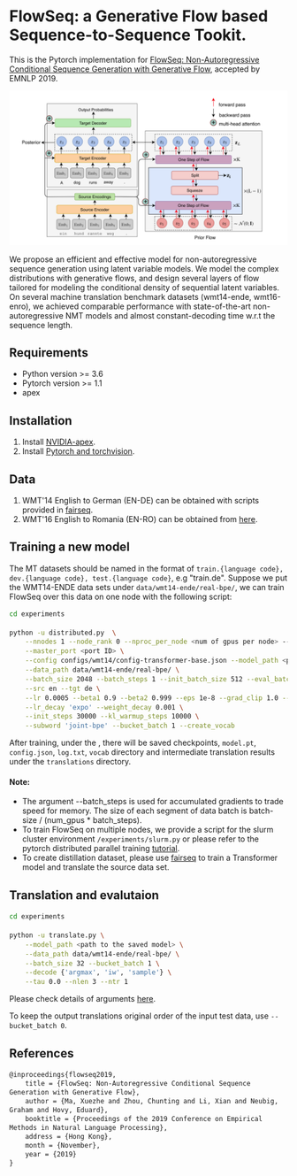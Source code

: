 # FlowSeq: a Generative Flow based Sequence-to-Sequence Tookit.
This is the Pytorch implementation for [FlowSeq:  Non-Autoregressive Conditional Sequence Generation with Generative Flow](tba), accepted by EMNLP 2019.

<p align="center">
 <img src="images/flowseq_diagram.png" width="700"/>
</p>

We propose an efficient and effective model for non-autoregressive sequence generation using latent variable models.
We model the complex distributions with generative flows, and design 
several layers of flow tailored for modeling the conditional density of sequential latent variables.
On several machine translation benchmark datasets (wmt14-ende, wmt16-enro), we achieved comparable performance 
with state-of-the-art non-autoregressive NMT models and almost constant-decoding time w.r.t the sequence length.

## Requirements
* Python version >= 3.6
* Pytorch version >= 1.1
* apex

## Installation
1. Install [NVIDIA-apex](https://github.com/NVIDIA/apex).
2. Install [Pytorch and torchvision](https://pytorch.org/get-started/locally/?source=Google&medium=PaidSearch&utm_campaign=1712416206&utm_adgroup=67591282235&utm_keyword=pytorch%20installation&utm_offering=AI&utm_Product=PYTorch&gclid=CjwKCAjw-7LrBRB6EiwAhh1yX0hnpuTNccHYdOCd3WeW1plR0GhjSkzqLuAL5eRNcobASoxbsOwX4RoCQKkQAvD_BwE).

## Data
1. WMT'14 English to German (EN-DE) can be obtained with scripts provided in [fairseq](https://github.com/pytorch/fairseq/blob/master/examples/translation/README.md#wmt14-english-to-german-convolutional).
2. WMT'16 English to Romania (EN-RO) can be obtained from [here](https://github.com/nyu-dl/dl4mt-nonauto#downloading-datasets--pre-trained-models).

## Training a new model
The MT datasets should be named in the format of ``train.{language code}, dev.{language code}, test.{language code}``, e.g "train.de".
Suppose we put the WMT14-ENDE data sets under ``data/wmt14-ende/real-bpe/``, we can train FlowSeq over this data on one node with the
following script:
```bash
cd experiments

python -u distributed.py  \
    --nnodes 1 --node_rank 0 --nproc_per_node <num of gpus per node> --master_addr <address of master node> \
    --master_port <port ID> \
    --config configs/wmt14/config-transformer-base.json --model_path <path to the saved model> \
    --data_path data/wmt14-ende/real-bpe/ \
    --batch_size 2048 --batch_steps 1 --init_batch_size 512 --eval_batch_size 32 \
    --src en --tgt de \
    --lr 0.0005 --beta1 0.9 --beta2 0.999 --eps 1e-8 --grad_clip 1.0 --amsgrad \
    --lr_decay 'expo' --weight_decay 0.001 \
    --init_steps 30000 --kl_warmup_steps 10000 \
    --subword 'joint-bpe' --bucket_batch 1 --create_vocab 
```
After training, under the <path to the saved model>, there will be saved checkpoints, `model.pt`, `config.json`, `log.txt`, 
`vocab` directory and intermediate translation results under the `translations` directory.

#### Note:  
 - The argument --batch_steps is used for accumulated gradients to trade speed for memory. The size of each segment of data batch is batch-size / (num_gpus * batch_steps).
 - To train FlowSeq on multiple nodes, we provide a script for the slurm cluster environment `/experiments/slurm.py` or please
refer to the pytorch distributed parallel training [tutorial](https://pytorch.org/tutorials/intermediate/dist_tuto.html).
 - To create distillation dataset, please use [fairseq](https://github.com/pytorch/fairseq/blob/master/examples/translation/README.md#neural-machine-translation) to train a Transformer model
and translate the source data set.

## Translation and evalutaion
```bash
cd experiments

python -u translate.py \
    --model_path <path to the saved model> \
    --data_path data/wmt14-ende/real-bpe/ \
    --batch_size 32 --bucket_batch 1 \
    --decode {'argmax', 'iw', 'sample'} \
    --tau 0.0 --nlen 3 --ntr 1
```
Please check details of arguments [here](https://github.com/XuezheMax/flowseq/blob/master/experiments/options.py#L48).

To keep the output translations original order of the input test data, use `--bucket_batch 0`.

## References
```
@inproceedings{flowseq2019,
    title = {FlowSeq: Non-Autoregressive Conditional Sequence Generation with Generative Flow},
    author = {Ma, Xuezhe and Zhou, Chunting and Li, Xian and Neubig, Graham and Hovy, Eduard},
    booktitle = {Proceedings of the 2019 Conference on Empirical Methods in Natural Language Processing},
    address = {Hong Kong},
    month = {November},
    year = {2019}
}
```
